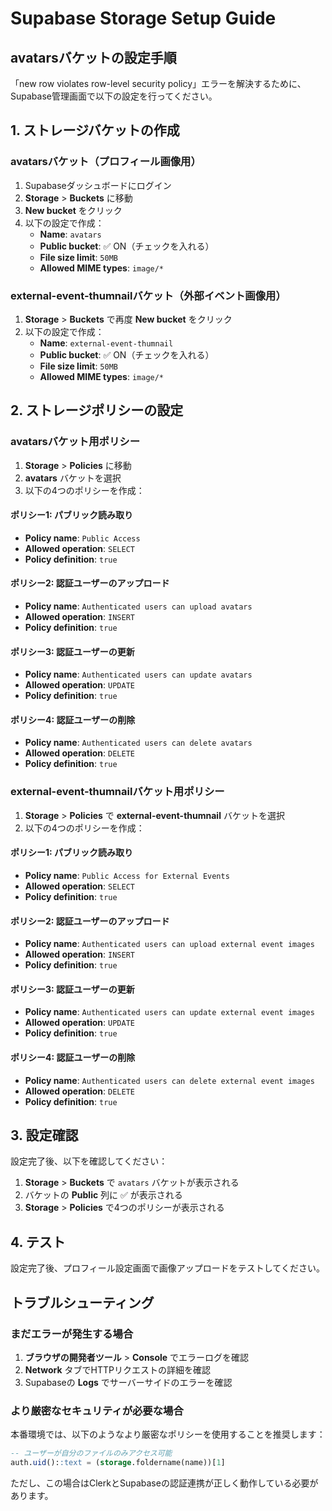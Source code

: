 # Supabase Storage Setup Guide
## avatarsバケットの設定手順

「new row violates row-level security policy」エラーを解決するために、Supabase管理画面で以下の設定を行ってください。

## 1. ストレージバケットの作成

### avatarsバケット（プロフィール画像用）
1. Supabaseダッシュボードにログイン
2. **Storage** > **Buckets** に移動
3. **New bucket** をクリック
4. 以下の設定で作成：
   - **Name**: `avatars`
   - **Public bucket**: ✅ ON（チェックを入れる）
   - **File size limit**: `50MB`
   - **Allowed MIME types**: `image/*`

### external-event-thumnailバケット（外部イベント画像用）
1. **Storage** > **Buckets** で再度 **New bucket** をクリック
2. 以下の設定で作成：
   - **Name**: `external-event-thumnail`
   - **Public bucket**: ✅ ON（チェックを入れる）
   - **File size limit**: `50MB`
   - **Allowed MIME types**: `image/*`

## 2. ストレージポリシーの設定

### avatarsバケット用ポリシー
1. **Storage** > **Policies** に移動
2. **avatars** バケットを選択
3. 以下の4つのポリシーを作成：

#### ポリシー1: パブリック読み取り
- **Policy name**: `Public Access`
- **Allowed operation**: `SELECT`
- **Policy definition**: `true`

#### ポリシー2: 認証ユーザーのアップロード
- **Policy name**: `Authenticated users can upload avatars`
- **Allowed operation**: `INSERT`
- **Policy definition**: `true`

#### ポリシー3: 認証ユーザーの更新
- **Policy name**: `Authenticated users can update avatars`
- **Allowed operation**: `UPDATE`
- **Policy definition**: `true`

#### ポリシー4: 認証ユーザーの削除
- **Policy name**: `Authenticated users can delete avatars`
- **Allowed operation**: `DELETE`
- **Policy definition**: `true`

### external-event-thumnailバケット用ポリシー
1. **Storage** > **Policies** で **external-event-thumnail** バケットを選択
2. 以下の4つのポリシーを作成：

#### ポリシー1: パブリック読み取り
- **Policy name**: `Public Access for External Events`
- **Allowed operation**: `SELECT`
- **Policy definition**: `true`

#### ポリシー2: 認証ユーザーのアップロード
- **Policy name**: `Authenticated users can upload external event images`
- **Allowed operation**: `INSERT`
- **Policy definition**: `true`

#### ポリシー3: 認証ユーザーの更新
- **Policy name**: `Authenticated users can update external event images`
- **Allowed operation**: `UPDATE`
- **Policy definition**: `true`

#### ポリシー4: 認証ユーザーの削除
- **Policy name**: `Authenticated users can delete external event images`
- **Allowed operation**: `DELETE`
- **Policy definition**: `true`

## 3. 設定確認

設定完了後、以下を確認してください：

1. **Storage** > **Buckets** で `avatars` バケットが表示される
2. バケットの **Public** 列に ✅ が表示される
3. **Storage** > **Policies** で4つのポリシーが表示される

## 4. テスト

設定完了後、プロフィール設定画面で画像アップロードをテストしてください。

## トラブルシューティング

### まだエラーが発生する場合

1. **ブラウザの開発者ツール** > **Console** でエラーログを確認
2. **Network** タブでHTTPリクエストの詳細を確認
3. Supabaseの **Logs** でサーバーサイドのエラーを確認

### より厳密なセキュリティが必要な場合

本番環境では、以下のようなより厳密なポリシーを使用することを推奨します：

```sql
-- ユーザーが自分のファイルのみアクセス可能
auth.uid()::text = (storage.foldername(name))[1]
```

ただし、この場合はClerkとSupabaseの認証連携が正しく動作している必要があります。

